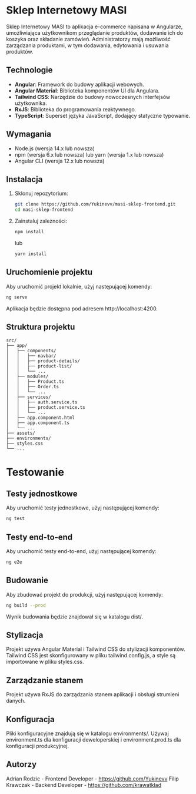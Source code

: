 # Sklep Internetowy MASI

Sklep Internetowy MASI to aplikacja e-commerce napisana w Angularze, umożliwiająca użytkownikom przeglądanie produktów, dodawanie ich do koszyka oraz składanie zamówień. Administratorzy mają możliwość zarządzania produktami, w tym dodawania, edytowania i usuwania produktów.

## Technologie

- **Angular**: Framework do budowy aplikacji webowych.
- **Angular Material**: Biblioteka komponentów UI dla Angulara.
- **Tailwind CSS**: Narzędzie do budowy nowoczesnych interfejsów użytkownika.
- **RxJS**: Biblioteka do programowania reaktywnego.
- **TypeScript**: Superset języka JavaScript, dodający statyczne typowanie.

## Wymagania

- Node.js (wersja 14.x lub nowsza)
- npm (wersja 6.x lub nowsza) lub yarn (wersja 1.x lub nowsza)
- Angular CLI (wersja 12.x lub nowsza)

## Instalacja

1. Sklonuj repozytorium:

    ```bash
    git clone https://github.com/Yukinevv/masi-sklep-frontend.git
    cd masi-sklep-frontend
    ```

2. Zainstaluj zależności:

    ```bash
    npm install
    ```

    lub

    ```bash
    yarn install
    ```

## Uruchomienie projektu

Aby uruchomić projekt lokalnie, użyj następującej komendy:

```bash
ng serve
```

Aplikacja będzie dostępna pod adresem http://localhost:4200.

## Struktura projektu

```
src/
├── app/
│   ├── components/
│   │   ├── navbar/
│   │   ├── product-details/
│   │   ├── product-list/
│   │   └── ...
│   ├── modules/
│   │   ├── Product.ts
│   │   ├── Order.ts
│   │   └── ...
│   ├── services/
│   │   ├── auth.service.ts
│   │   ├── product.service.ts
│   │   └── ...
│   ├── app.component.html
│   ├── app.component.ts
│   └── ...
├── assets/
├── environments/
├── styles.css
└── ...
```

# Testowanie

## Testy jednostkowe

Aby uruchomić testy jednostkowe, użyj następującej komendy:

```bash
ng test
```

## Testy end-to-end

Aby uruchomić testy end-to-end, użyj następującej komendy:

```bash
ng e2e
```

## Budowanie

Aby zbudować projekt do produkcji, użyj następującej komendy:

```bash
ng build --prod
```

Wynik budowania będzie znajdował się w katalogu dist/.

## Stylizacja

Projekt używa Angular Material i Tailwind CSS do stylizacji komponentów. Tailwind CSS jest skonfigurowany w pliku tailwind.config.js, a style są importowane w pliku styles.css.

## Zarządzanie stanem

Projekt używa RxJS do zarządzania stanem aplikacji i obsługi strumieni danych.

## Konfiguracja

Pliki konfiguracyjne znajdują się w katalogu environments/. Używaj environment.ts dla konfiguracji deweloperskiej i environment.prod.ts dla konfiguracji produkcyjnej.

## Autorzy

Adrian Rodzic - Frontend Developer - https://github.com/Yukinevv
Filip Krawczak - Backend Developer - https://github.com/krawatklad
